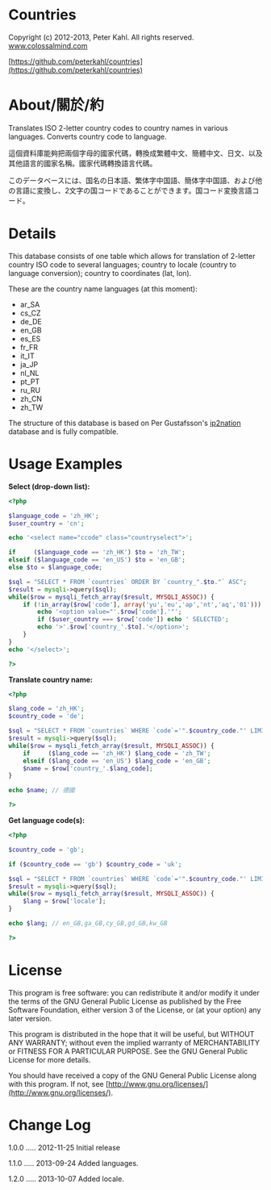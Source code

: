 Countries
=========

Copyright (c) 2012-2013, Peter Kahl. All rights reserved. www.colossalmind.com

[https://github.com/peterkahl/countries](https://github.com/peterkahl/countries)

About/關於/約
=================

Translates ISO 2-letter country codes to country names in various languages. Converts country
code to language.

這個資料庫能夠把兩個字母的國家代碼，轉換成繁體中文、簡體中文、日文、以及其他語言的國家名稱。國家代碼轉換語言代碼。

このデータベースには、国名の日本語、繁体字中国語、簡体字中国語、および他の言語に変換し、2文字の国コードであることができます。国コード変換言語コード。

Details
=======

This database consists of one table which allows for translation of
2-letter country ISO code to several languages; country to locale (country to language conversion);
country to coordinates (lat, lon).

These are the country name languages (at this moment):

* ar_SA
* cs_CZ
* de_DE
* en_GB
* es_ES
* fr_FR
* it_IT
* ja_JP
* nl_NL
* pt_PT
* ru_RU
* zh_CN
* zh_TW

The structure of this database is based on Per Gustafsson's [ip2nation](http://ip2nation.com/) database and is fully compatible.

Usage Examples
==============

**Select (drop-down list):**

```php
<?php

$language_code = 'zh_HK';
$user_country = 'cn';

echo '<select name="ccode" class="countryselect">';

if     ($language_code == 'zh_HK') $to = 'zh_TW';
elseif ($language_code == 'en_US') $to = 'en_GB';
else $to = $language_code;

$sql = "SELECT * FROM `countries` ORDER BY `country_".$to."` ASC";
$result = mysqli->query($sql);
while($row = mysqli_fetch_array($result, MYSQLI_ASSOC)) {
	if (!in_array($row['code'], array('yu','eu','ap','nt','aq','01'))) {
		echo '<option value="'.$row['code'].'"';
		if ($user_country === $row['code']) echo ' SELECTED';
		echo '>'.$row['country_'.$to].'</option>';
	}
}
echo '</select>';

?>
```

**Translate country name:**

```php
<?php

$lang_code = 'zh_HK';
$country_code = 'de';

$sql = "SELECT * FROM `countries` WHERE `code`='".$country_code."' LIMIT 0,1";
$result = mysqli->query($sql);
while($row = mysqli_fetch_array($result, MYSQLI_ASSOC)) {
	if     ($lang_code == 'zh_HK') $lang_code = 'zh_TW';
	elseif ($lang_code == 'en_US') $lang_code = 'en_GB';
	$name = $row['country_'.$lang_code];
}

echo $name; // 德國

?>
```

**Get language code(s):**

```php
<?php

$country_code = 'gb';

if ($country_code == 'gb') $country_code = 'uk';

$sql = "SELECT * FROM `countries` WHERE `code`='".$country_code."' LIMIT 0,1";
$result = mysqli->query($sql);
while($row = mysqli_fetch_array($result, MYSQLI_ASSOC)) {
	$lang = $row['locale'];
}

echo $lang; // en_GB,ga_GB,cy_GB,gd_GB,kw_GB

?>
```

License
=======

This program is free software: you can redistribute it and/or modify
it under the terms of the GNU General Public License as published by
the Free Software Foundation, either version 3 of the License, or
(at your option) any later version.

This program is distributed in the hope that it will be useful,
but WITHOUT ANY WARRANTY; without even the implied warranty of
MERCHANTABILITY or FITNESS FOR A PARTICULAR PURPOSE.  See the
GNU General Public License for more details.

You should have received a copy of the GNU General Public License
along with this program.  If not, see [http://www.gnu.org/licenses/](http://www.gnu.org/licenses/).

Change Log
==========

1.0.0 ..... 2012-11-25
	Initial release

1.1.0 ..... 2013-09-24
	Added languages.

1.2.0 ..... 2013-10-07
	Added locale.




